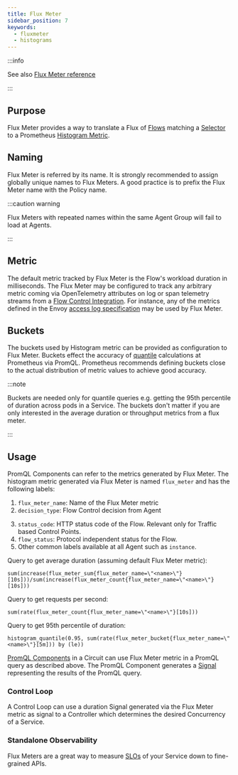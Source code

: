 ```yaml
---
title: Flux Meter
sidebar_position: 7
keywords:
  - fluxmeter
  - histograms
---
```


:::info

See also [Flux Meter reference][reference]

:::

## Purpose

Flux Meter provides a way to translate a Flux of [Flows][flow] matching a
[Selector][selector] to a Prometheus [Histogram Metric][histogram-metric].

## Naming

Flux Meter is referred by its name. It is strongly recommended to assign
globally unique names to Flux Meters. A good practice is to prefix the Flux
Meter name with the Policy name.

:::caution warning

Flux Meters with repeated names within the same Agent Group will fail to load at
Agents.

:::

## Metric

The default metric tracked by Flux Meter is the Flow's workload duration in
milliseconds. The Flux Meter may be configured to track any arbitrary metric
coming via OpenTelemetry attributes on log or span telemetry streams from a
[Flow Control Integration][flow-control-integration]. For instance, any of the
metrics defined in the Envoy [access log specification][envoy-access-log-spec]
may be used by Flux Meter.

## Buckets

The buckets used by Histogram metric can be provided as configuration to Flux
Meter. Buckets effect the accuracy of [quantile][quantiles] calculations at
Prometheus via PromQL. Prometheus recommends defining buckets close to the
actual distribution of metric values to achieve good accuracy.

:::note

Buckets are needed only for quantile queries e.g. getting the 95th percentile of
duration across pods in a Service. The buckets don't matter if you are only
interested in the average duration or throughput metrics from a flux meter.

:::

## Usage

PromQL Components can refer to the metrics generated by Flux Meter. The
histogram metric generated via Flux Meter is named `flux_meter` and has the
following labels:

1. `flux_meter_name`: Name of the Flux Meter metric
2. `decision_type`: Flow Control decision from Agent
<!-- TODO tgill: update once we start following OTEL semantic convention on metric labels -->
3. `status_code`: HTTP status code of the Flow. Relevant only for Traffic based
   Control Points.
4. `flow_status`: Protocol independent status for the Flow.
5. Other common labels available at all Agent such as `instance`.

Query to get average duration (assuming default Flux Meter metric):

```
sum(increase(flux_meter_sum{flux_meter_name=\"<name>\"}[10s]))/sum(increase(flux_meter_count{flux_meter_name=\"<name>\"}[10s]))
```

Query to get requests per second:

```
sum(rate(flux_meter_count{flux_meter_name=\"<name>\"}[10s]))
```

Query to get 95th percentile of duration:

```
histogram_quantile(0.95, sum(rate(flux_meter_bucket{flux_meter_name=\"<name>\"}[5m])) by (le))
```

[PromQL Components][promql-reference] in a Circuit can use Flux Meter metric in
a PromQL query as described above. The PromQL Component generates a
[Signal][signal] representing the results of the PromQL query.

### Control Loop

A Control Loop can use a duration Signal generated via the Flux Meter metric as
signal to a Controller which determines the desired Concurrency of a Service.

### Standalone Observability

Flux Meters are a great way to measure [SLOs][google-sre-slo] of your Service
down to fine-grained APIs.

[reference]: /references/configuration/policy.md#v1-flux-meter
[flow]: /concepts/flow-control/flow-control.md#flow
[selector]: /concepts/flow-control/selector.md
[flow-control-integration]: /concepts/flow-control/flow-control.md#integrations
[histogram-metric]: https://prometheus.io/docs/practices/histograms/
[quantiles]: https://prometheus.io/docs/practices/histograms/#quantiles
[envoy-access-log-spec]:
  https://www.envoyproxy.io/docs/envoy/latest/configuration/observability/access_log/usage#command-operators
[promql-reference]: /references/configuration/policy.md#v1-prom-q-l
[signal]: /concepts/policy/circuit.md#signal
[google-sre-slo]: https://sre.google/workbook/implementing-slos/
